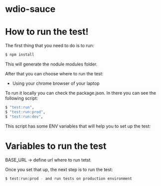 # wdio-sauce

# How to run the test!

The first thing that you need to do is to run:

```sh
$ npm install
```

This will generate the nodule modules folder.

After that you can choose where to run the test:

- Using your chrome browser of your laptop

To run it locally you can check the package.json. In there you can see the following script:

```sh
$ "test:run",
$ "test:run:prod",
$ "test:run:dev",
```

This script has some ENV variables that will help you to set up the test:


# Variables to run the test

BASE_URL -> define url where to run tetst

Once you set that up, the next step is to run the test:

```sh
$ test:run:prod - and run tests on production environment
```